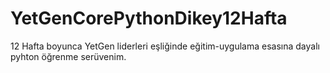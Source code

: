 # YetGenCorePythonDikey12Hafta
12 Hafta boyunca YetGen liderleri eşliğinde eğitim-uygulama esasına dayalı pyhton öğrenme serüvenim.
